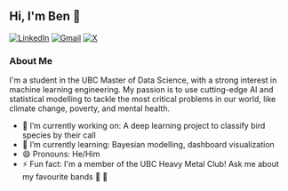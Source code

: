 ## Hi, I'm Ben 👋

[![LinkedIn](https://img.shields.io/badge/linkedin-%230077B5.svg?style=for-the-badge&logo=linkedin&logoColor=white)](https://www.linkedin.com/in/benjamin-frizzell-843436309/)
[![Gmail](https://img.shields.io/badge/Gmail-D14836?style=for-the-badge&logo=gmail&logoColor=white)](mailto:benjamin.frizzell01@gmail.com)
[![X](https://img.shields.io/badge/X-%23000000.svg?style=for-the-badge&logo=X&logoColor=white)](https://x.com/b_frizzell)

### About Me

I'm a student in the UBC Master of Data Science, with a strong interest in machine learning engineering. My passion is to use cutting-edge AI and statistical modelling to tackle the most critical problems in our world, like climate change, poverty, and mental health.

- 🔭 I’m currently working on: A deep learning project to classify bird species by their call
- 🌱 I’m currently learning: Bayesian modelling, dashboard visualization
- 😄 Pronouns: He/Him
- ⚡ Fun fact: I'm a member of the UBC Heavy Metal Club! Ask me about my favourite bands 🤘 🎸 
